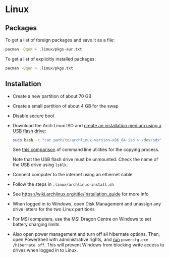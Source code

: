 # Linux

## Packages

To get a list of foreign packages and save it as a file:

```sh
pacman -Qqem > .linux/pkgs-aur.txt
```

To get a list of explicitly installed packages:

```sh
pacman -Qqen > .linux/pkgs.txt
```

## Installation

- Create a new partition of about 70 GB
- Create a small partition of about 4 GB for the swap
- Disable secure boot
- Download the Arch Linux ISO and [create an installation medium using a USB flash drive](https://wiki.archlinux.org/title/USB_flash_installation_medium):

  ```sh
  sudo bash -c "cat path/to/archlinux-version-x86_64.iso > /dev/sdx"
  ```

  See [this comparison](https://unix.stackexchange.com/questions/224277/is-it-better-to-use-cat-dd-pv-or-another-procedure-to-copy-a-cd-dvd) of command line utilities for the copying process.

  Note that the USB flash drive must be unmounted. Check the name of the USB drive using `lsblk`.

- Connect computer to the internet using an ethernet cable
- Follow the steps in `.linux/archlinux-install.sh`
- See <https://wiki.archlinux.org/title/Installation_guide> for more info
- When logged in to Windows, open Disk Management and unassign any drive letters for the two Linux partitions
- For MSI computers, use the MSI Dragon Centre on Windows to set battery charging limits
- Also open power management and turn off all hibernate options. Then, open PowerShell with administrative rights, and [run](https://learn.microsoft.com/en-us/troubleshoot/windows-client/deployment/disable-and-re-enable-hibernation) `powercfg.exe /hibernate off`. This will prevent Windows from blocking write access to drives when logged in to Linux.
